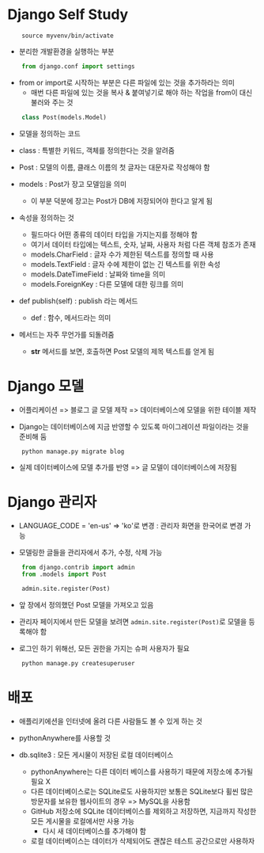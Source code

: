 # Django Self Study

```shell
    source myvenv/bin/activate
```
- 분리한 개발환경을 실행하는 부분 


```python
    from django.conf import settings
```
- from or import로 시작하는 부분은 다른 파일에 있는 것을 추가하라는 의미
   - 매번 다른 파일에 있는 것을 복사 & 붙여넣기로 해야 하는 작업을 from이 대신 불러와 주는 것 

```python
    class Post(models.Model)
```
- 모델을 정의하는 코드 
- class : 특별한 키워드, 객체를 정의한다는 것을 알려줌 
- Post : 모델의 이름, 클래스 이름의 첫 글자는 대문자로 작성해야 함 
- models : Post가 장고 모델임을 의미 
    - 이 부분 덕분에 장고는 Post가 DB에 저장되어야 한다고 알게 됨 

- 속성을 정의하는 것
    - 필드마다 어떤 종류의 데이터 타입을 가지는지를 정해야 함 
    - 여기서 데이터 타입에는 텍스트, 숫자, 날짜, 사용자 처럼 다른 객체 참조가 존재 
    - models.CharField : 글자 수가 제한된 텍스트를 정의할 때 사용 
    - models.TextField : 글자 수에 제한이 없는 긴 텍스트를 위한 속성 
    - models.DateTimeField : 날짜와 time을 의미 
    - models.ForeignKey : 다른 모델에 대한 링크를 의미  

- def publish(self) : publish 라는 메서드 
    - def : 함수, 메서드라는 의미 

- 메서드는 자주 무언가를 되돌려줌 
    - __str__ 메서드를 보면, 호출하면 Post 모델의 제목 텍스트를 얻게 됨 

# Django 모델 

- 어플리케이션 => 블로그 글 모델 제작 => 데이터베이스에 모델을 위한 테이블 제작

- Django는 데이터베이스에 지금 반영할 수 있도록 마이그레이션 파일이라는 것을 준비해 둠 
```shell
    python manage.py migrate blog
```
- 실제 데이터베이스에 모델 추가를 반영 => 글 모델이 데이터베이스에 저장됨 

# Django 관리자

- LANGUAGE_CODE = 'en-us' => 'ko'로 변경 : 관리자 화면을 한국어로 변경 가능

- 모델링한 글들을 관리자에서 추가, 수정, 삭제 가능 

```python
    from django.contrib import admin
    from .models import Post

    admin.site.register(Post)
```
- 앞 장에서 정의했던 Post 모델을 가져오고 있음 
- 관리자 페이지에서 만든 모델을 보려면 `admin.site.register(Post)`로 모델을 등록해야 함 

- 로그인 하기 위해선, 모든 권한을 가지는 슈퍼 사용자가 필요 
```python
    python manage.py createsuperuser
```

# 배포 
- 애플리키에션을 인터넷에 올려 다른 사람들도 볼 수 있게 하는 것 
- pythonAnywhere를 사용할 것 

- db.sqlite3 : 모든 게시물이 저장된 로컬 데이터베이스
    - pythonAnywhere는 다른 데이터 베이스를 사용하기 때문에 저장소에 추가될 필요 X
    - 다른 데이터베이스로는 SQLite로도 사용하지만 보통은 SQLite보다 휠씬 많은 방문자를 보유한 웹사이트의 경우 => MySQL을 사용함 
    - GitHub 저장소에 SQLite 데이터베이스를 제외하고 저장하면, 지금까지 작성한 모든 게시물을 로컬에서만 사용 가능 
        - 다시 새 데이터베이스를 추가해야 함 
    - 로컬 데이터베이스는 데이터가 삭제되어도 괜찮은 테스트 공간으로만 사용하자